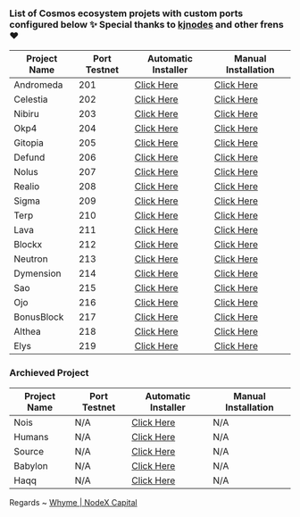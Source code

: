 ### List of Cosmos ecosystem projets with custom ports configured below ✨ Special thanks to [kjnodes](https://kjnodes.com) and other frens ❤



| Project Name | Port Testnet | Automatic Installer|Manual Installation|
|--------------|--------------|--------------------|-------------------|
| Andromeda    | 201  | [Click Here](./andromeda/README.md) |[Click Here](https://nodexcapital.com/andromeda)| 
| Celestia     | 202  | [Click Here](./celestia/README.md)  |[Click Here](https://nodexcapital.com/celestia) |   
| Nibiru       | 203  | [Click Here](./nibiru/README.md)    |[Click Here](https://nodexcapital.com/nibiru)   |
| Okp4         | 204  | [Click Here](./okp4/README.md)      |[Click Here](https://nodexcapital.com/okp4)     |
| Gitopia      | 205  | [Click Here](./gitopia/README.md)   |[Click Here](https://nodexcapital.com/gitopia)  |
| Defund       | 206  | [Click Here](./defund/README.md)    |[Click Here](https://nodexcapital.com/defund)    |
| Nolus        | 207  | [Click Here](./nolus/README.md)     |[Click Here](https://nodexcapital.com/nolus)    |
| Realio       | 208  | [Click Here](./realio/README.md)    |[Click Here](https://nodexcapital.com/realio)   |
| Sigma        | 209  | [Click Here](./sge/README.md)       |[Click Here](https://nodexcapital.com/sge)      |
| Terp         | 210  | [Click Here](./terp/README.md)      |[Click Here](https://nodexcapital.com/terp)     |
| Lava         | 211  | [Click Here](./lava/README.md)      |[Click Here](https://nodexcapital.com/lava)     |
| Blockx       | 212  | [Click Here](./blockx/README.md)    |[Click Here](https://nodexcapital.com/blockx)   |
| Neutron      | 213  | [Click Here](./neutron/README.md)   |[Click Here](https://nodexcapital.com/neutron)  |
| Dymension    | 214  | [Click Here](./dymension/README.md) |[Click Here](https://nodexcapital.com/dymension)|
| Sao          | 215  | [Click Here](./saonetwork/README.md)|[Click Here](https://nodexcapital.com/sao)      |
| Ojo          | 216  | [Click Here](./ojonetwork/README.md)|[Click Here](https://nodexcapital.com/ojo)      |
| BonusBlock   | 217  | [Click Here](./bonusblock/README.md)|[Click Here](https://nodexcapital.com/bonus)    |
| Althea       | 218  | [Click Here](./althea/README.md)    |[Click Here](https://nodexcapital.com/althea)   |
| Elys         | 219  | [Click Here](./elys/README.md)    |[Click Here](https://nodexcapital.com/elys)    |


### Archieved Project
| Project Name |Port Testnet|Automatic Installer|Manual Installation|
|------------------|------------|-------------------|-------------------|
| Nois   | N/A           | [Click Here](./nois/README.md)    |   N/A    |
| Humans | N/A           | [Click Here](./humans/README.md)  |   N/A    |
| Source | N/A           | [Click Here](./source/README.md)  |   N/A    |
| Babylon| N/A           | [Click Here](./babylon/README.md) |   N/A    |
| Haqq   | N/A           | [Click Here](./haqq/README.md)    |   N/A    |


Regards ~ [Whyme | NodeX Capital](https://discord.com/users/928575843641479198)